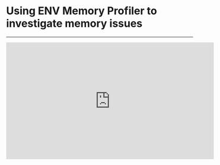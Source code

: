 ﻿# Using ENV Memory Profiler to investigate memory issues
---
<iframe width="560" height="315" src="https://www.youtube.com/embed/HtAwLguazPU?list=PL1DEQjXG2xnJ4QYr1J7jBi07iLPOjO3yI" frameborder="0" allowfullscreen></iframe>
